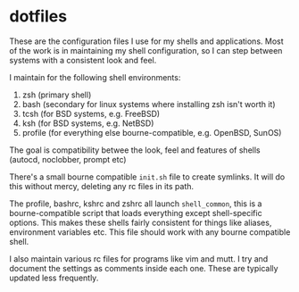 # dotfiles
These are the configuration files I use for my shells and applications. Most of the work is in maintaining my shell configuration, so I can step between systems with a consistent look and feel.

I maintain for the following shell environments:

1. zsh (primary shell)
2. bash (secondary for linux systems where installing zsh isn't worth it)
3. tcsh (for BSD systems, e.g. FreeBSD)
4. ksh (for BSD systems, e.g. NetBSD)
5. profile (for everything else bourne-compatible, e.g. OpenBSD, SunOS)

The goal is compatibility betwee the look, feel and features of shells (autocd, noclobber, prompt etc)

There's a small bourne compatible `init.sh` file to create symlinks. It will do this without mercy, deleting any rc files in its path.

The profile, bashrc, kshrc and zshrc all launch ```shell_common```, this is a bourne-compatible script that loads everything except shell-specific options. This makes these shells fairly consistent for things like aliases, environment variables etc. This file should work with any bourne compatible shell.

I also maintain various rc files for programs like vim and mutt. I try and document the settings as comments inside each one. These are typically updated less frequently.
